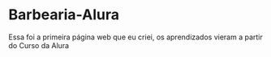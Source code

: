 # Barbearia-Alura
Essa foi a primeira página web que eu criei, os aprendizados vieram a partir do Curso da Alura
